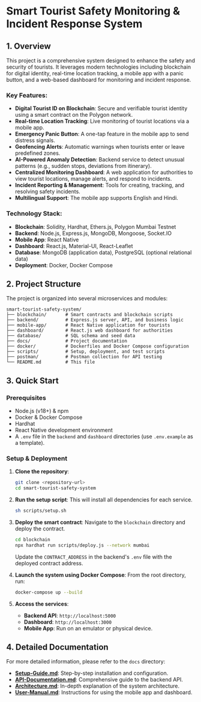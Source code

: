 # Smart Tourist Safety Monitoring & Incident Response System

## 1. Overview

This project is a comprehensive system designed to enhance the safety and security of tourists. It leverages modern technologies including blockchain for digital identity, real-time location tracking, a mobile app with a panic button, and a web-based dashboard for monitoring and incident response.

### Key Features:
- **Digital Tourist ID on Blockchain**: Secure and verifiable tourist identity using a smart contract on the Polygon network.
- **Real-time Location Tracking**: Live monitoring of tourist locations via a mobile app.
- **Emergency Panic Button**: A one-tap feature in the mobile app to send distress signals.
- **Geofencing Alerts**: Automatic warnings when tourists enter or leave predefined zones.
- **AI-Powered Anomaly Detection**: Backend service to detect unusual patterns (e.g., sudden stops, deviations from itinerary).
- **Centralized Monitoring Dashboard**: A web application for authorities to view tourist locations, manage alerts, and respond to incidents.
- **Incident Reporting & Management**: Tools for creating, tracking, and resolving safety incidents.
- **Multilingual Support**: The mobile app supports English and Hindi.

### Technology Stack:
- **Blockchain**: Solidity, Hardhat, Ethers.js, Polygon Mumbai Testnet
- **Backend**: Node.js, Express.js, MongoDB, Mongoose, Socket.IO
- **Mobile App**: React Native
- **Dashboard**: React.js, Material-UI, React-Leaflet
- **Database**: MongoDB (application data), PostgreSQL (optional relational data)
- **Deployment**: Docker, Docker Compose

## 2. Project Structure

The project is organized into several microservices and modules:

```
smart-tourist-safety-system/
├── blockchain/       # Smart contracts and blockchain scripts
├── backend/          # Express.js server, API, and business logic
├── mobile-app/       # React Native application for tourists
├── dashboard/        # React.js web dashboard for authorities
├── database/         # SQL schema and seed data
├── docs/             # Project documentation
├── docker/           # Dockerfiles and Docker Compose configuration
├── scripts/          # Setup, deployment, and test scripts
├── postman/          # Postman collection for API testing
└── README.md         # This file
```

## 3. Quick Start

### Prerequisites
- Node.js (v18+) & npm
- Docker & Docker Compose
- Hardhat
- React Native development environment
- A `.env` file in the `backend` and `dashboard` directories (use `.env.example` as a template).

### Setup & Deployment
1. **Clone the repository**:
   ```bash
   git clone <repository-url>
   cd smart-tourist-safety-system
   ```

2. **Run the setup script**:
   This will install all dependencies for each service.
   ```bash
   sh scripts/setup.sh
   ```

3. **Deploy the smart contract**:
   Navigate to the `blockchain` directory and deploy the contract.
   ```bash
   cd blockchain
   npx hardhat run scripts/deploy.js --network mumbai
   ```
   Update the `CONTRACT_ADDRESS` in the backend's `.env` file with the deployed contract address.

4. **Launch the system using Docker Compose**:
   From the root directory, run:
   ```bash
   docker-compose up --build
   ```

5. **Access the services**:
   - **Backend API**: `http://localhost:5000`
   - **Dashboard**: `http://localhost:3000`
   - **Mobile App**: Run on an emulator or physical device.

## 4. Detailed Documentation

For more detailed information, please refer to the `docs` directory:
- **[Setup-Guide.md](./docs/Setup-Guide.md)**: Step-by-step installation and configuration.
- **[API-Documentation.md](./docs/API-Documentation.md)**: Comprehensive guide to the backend API.
- **[Architecture.md](./docs/Architecture.md)**: In-depth explanation of the system architecture.
- **[User-Manual.md](./docs/User-Manual.md)**: Instructions for using the mobile app and dashboard.
